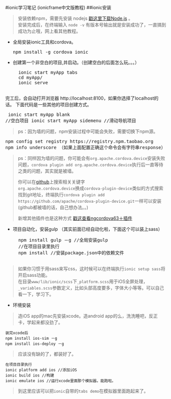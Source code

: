 #ionic学习笔记 (ionicframe中文版教程)
##ionic安装
  
>安装依赖npm，需要先安装 nodejs [戳这里下载Node.js](http://nodejs.org/) 。  
>安装完成后，在终端输入 `node -v` 有版本号输出就是安装成功了，一直搞到成功为止哦，网上看其他教程。 

+ 全局安装ionic工具和cordova。  
	<pre>npm install -g cordova ionic </pre>
+ 创建第一个非空白的项目,并启动。（创建空白的后面怎么玩。。。）
  	<pre>
  	ionic start myApp tabs
  	cd myApp/
  	ionic serve
  	</pre>
 完工后，会自动打开浏览器 http://localhost:8100，如果你选择了localhost的话。
 下面代码是一些其他的项目创建方式。
 	<pre>
  	ionic start myApp blank //空白项目
  	ionic start myApp sidemenu //滑动导航项目
  	</pre>

>ps：因为墙的问题，npm安装过程中可能会失败，需要切换下npm源。
<pre>
npm config set registry https://registry.npm.taobao.org 
npm info underscore （如果上面配置正确这个命令会有字符串response）
</pre>
>ps：同样因为墙的问题，你可能会有`org.apache.cordova.device`安装失败问题，`cordova plugin add org.apache.cordova.device`执行后一直等待之类的问题，其实就是被墙。
>
>你可以在[github](https://github.com)上搜索相关关键字   
> `org.apache.cordova.device`换成`cordova-plugin-device`类似的方式搜索找到git地址，终端执行`cordova plugin add https://github.com/apache/cordova-plugin-device.git`一样可以安装(github都被墙的话，自己想办法。。)  
> 
>新增其他插件也是这种方式 [戳这查看ngcordova63＋插件](http://ngcordova.com)
	

+ 项目自动化，安装gulp （其实前面已经自动化啦，下面这个可以装上sass）
  	<pre>
  	npm install gulp －g //全局安装gulp
  	//在项目目录里执行
  	npm install //安装package.json中的依赖文件
  	</pre>
  	
>如果你习惯于用sass来写css，这时候可以在终端执行`ionic setup sass`将开启sass功能。    
>在目录`www/lib/ionic/scss`下`_platform.scss`用于iOS全屏处理，`_variables.scss`参数定义，比如头部高度要多，字体大小等等。可以自己看一下，学习下。


+ 环境安装       
 
>造iOS app的mac先安装xcode。造android app的么，洗洗睡吧，反正卡，学起来都没劲了。

	装完xcode后
  	npm install ios-sim －g 
  	npm install ios-deploy －g
>应该没有缺的了，都装好了。

	在项目目录执行
	ionic platform add ios //添加iOS
	ionic build ios //构建
	ionic emulate ios //运行xcode里面那个模拟器。能跑啦。
>到这里应该可以把`ionic`自带的`tabs demo`在模拟器里面跑起来了。
  
  
  
  